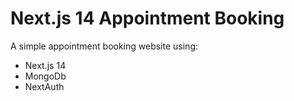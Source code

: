 # Next.js 14 Appointment Booking

A simple appointment booking website using:

- Next.js 14
- MongoDb
- NextAuth
